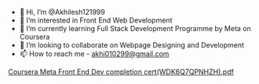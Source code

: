 - 👋 Hi, I’m @Akhilesh121999
- 👀 I’m interested in Front End Web Development
- 🌱 I’m currently learning Full Stack Development Programme by Meta on Coursera
- 💞️ I’m looking to collaborate on Webpage Designing and Development
- 📫 How to reach me - akhi010299@gmail.com

<!---
Akhilesh121999/Akhilesh121999 is a ✨ special ✨ repository because its `README.md` (this file) appears on your GitHub profile.
You can click the Preview link to take a look at your changes.
--->
[Coursera Meta Front End Dev completion cert(WDK6Q7QPNHZH).pdf](https://github.com/Akhilesh121999/Akhilesh121999/files/9740725/Coursera.Meta.Front.End.Dev.completion.cert.WDK6Q7QPNHZH.pdf)
